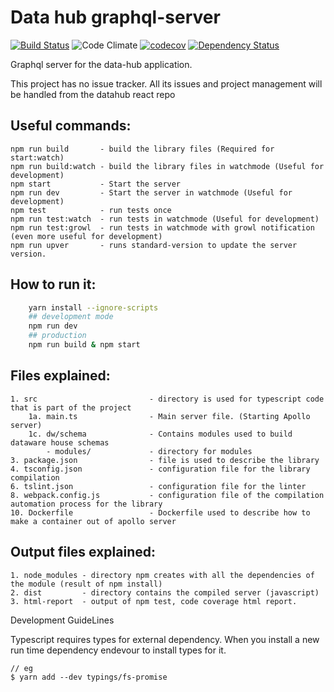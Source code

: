 # Data hub graphql-server

[![Build Status](https://travis-ci.org/datahub/datahub-api.svg?branch=master)](https://travis-ci.org/datahub/datahub-api) 
![Code Climate](https://codeclimate.com/github/devinit/datahub.svg)
[![codecov](https://codecov.io/gh/devinit/datahub-api/branch/master/graph/badge.svg)](https://codecov.io/gh/devinit/datahub-api)
[![Dependency Status](https://gemnasium.com/badges/github.com/devinit/datahub-api.svg)](https://gemnasium.com/github.com/devinit/datahub-api)

Graphql server for the data-hub application.

This project has no issue tracker. All its issues and project management will be handled from the datahub react repo

Useful commands:
----
    npm run build       - build the library files (Required for start:watch)
    npm run build:watch - build the library files in watchmode (Useful for development)
    npm start           - Start the server
    npm run dev         - Start the server in watchmode (Useful for development)
    npm test            - run tests once
    npm run test:watch  - run tests in watchmode (Useful for development)
    npm run test:growl  - run tests in watchmode with growl notification (even more useful for development)
    npm run upver       - runs standard-version to update the server version.

How to run it:
----
```bash
    yarn install --ignore-scripts
    ## development mode
    npm run dev
    ## production
    npm run build & npm start
```

Files explained:
----
    1. src                         - directory is used for typescript code that is part of the project
        1a. main.ts                - Main server file. (Starting Apollo server)
        1c. dw/schema              - Contains modules used to build dataware house schemas
            - modules/             - directory for modules
    3. package.json                - file is used to describe the library
    4. tsconfig.json               - configuration file for the library compilation
    6. tslint.json                 - configuration file for the linter
    8. webpack.config.js           - configuration file of the compilation automation process for the library
    10. Dockerfile                 - Dockerfile used to describe how to make a container out of apollo server


Output files explained:
----
    1. node_modules - directory npm creates with all the dependencies of the module (result of npm install)
    2. dist         - directory contains the compiled server (javascript)
    3. html-report  - output of npm test, code coverage html report.

Development GuideLines

Typescript requires types for external dependency. When you install a new run time dependency endevour to install types for it.
```
// eg
$ yarn add --dev typings/fs-promise
```